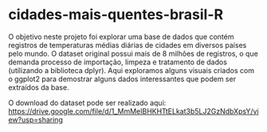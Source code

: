 # cidades-mais-quentes-brasil-R
O objetivo neste projeto foi explorar uma base de dados que contém registros de temperaturas médias diárias de cidades em diversos países pelo mundo. O dataset original possui mais de 8 milhões de registros, o que demanda processo de importação, limpeza e tratamento de dados (utilizando a biblioteca dplyr). Aqui exploramos alguns visuais criados com o ggplot2 para demostrar alguns dados interessantes que podem ser extraídos da base.

O download do dataset pode ser realizado aqui: https://drive.google.com/file/d/1_MmMeIBHKHTtELkat3b5LJ2GzNdbXpsY/view?usp=sharing
